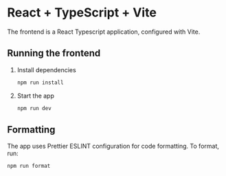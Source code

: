 # React + TypeScript + Vite

The frontend is a React Typescript application, configured with Vite.

## Running the frontend

1. Install dependencies
   ```bash
   npm run install
   ```
2. Start the app
   ```bash
   npm run dev
   ```

## Formatting

The app uses Prettier ESLINT configuration for code formatting. To format, run:

```bash
npm run format
```

